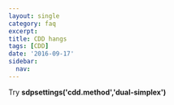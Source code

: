 ```yaml
---
layout: single
category: faq
excerpt: 
title: CDD hangs
tags: [CDD]
date: '2016-09-17'
sidebar:
  nav:
---
```


Try **sdpsettings('cdd.method','dual-simplex')**

